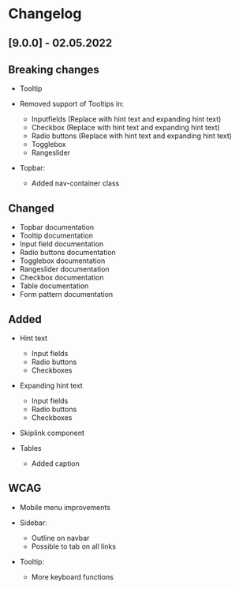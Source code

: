 # Changelog

## [9.0.0] - 02.05.2022

## Breaking changes
-   Tooltip

-   Removed support of Tooltips in:
    -   Inputfields (Replace with hint text and expanding hint text)
    -   Checkbox (Replace with hint text and expanding hint text)
    -   Radio buttons (Replace with hint text and expanding hint text)
    -   Togglebox
    -   Rangeslider

-   Topbar:
    -   Added nav-container class

## Changed
-   Topbar documentation
-   Tooltip documentation
-   Input field documentation
-   Radio buttons documentation
-   Togglebox documentation
-   Rangeslider documentation
-   Checkbox documentation
-   Table documentation 
-   Form pattern documentation


## Added

-   Hint text
    -   Input fields
    -   Radio buttons
    -   Checkboxes

-   Expanding hint text
    -   Input fields
    -   Radio buttons
    -   Checkboxes
-   Skiplink component

-   Tables
    -   Added caption

## WCAG
-   Mobile menu improvements

-   Sidebar:
    -   Outline on navbar
    -   Possible to tab on all links

-   Tooltip:
    -   More keyboard functions
